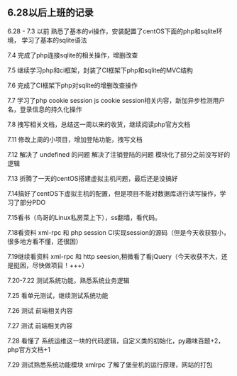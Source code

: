 ## 6.28以后上班的记录

6.28 - 7.3 以前 熟悉了基本的vi操作，安装配置了centOS下面的php和sqlite环境， 学习了基本的sqlite语法

7.4 完成了php连接sqlite的相关操作，增删改查

7.5 继续学习php和ci框架，封装了CI框架下php和sqlite的MVC结构

7.6 完成了CI框架下php对sqlite的增删改查操作

7.7 学习了php cookie session js cookie session相关内容，新加异步检测用户名，登录信息的持久化操作

7.8 拽写相关文档，总结这一周以来的收货，继续阅读php官方文档

7.11 修改上周的小项目，增加登陆功能，拽写文档

7.12 解决了 undefined 的问题  解决了注销登陆的问题 模块化了部分之前没写好的逻辑

7.13 折腾了一天的centOS搭建虚拟主机问题，最后还是没搞好

7.14搞好了centOS下虚拟主机的配置，但是项目不能对数据库进行读写操作，学习了部分PDO

7.15看书（鸟哥的Linux私房菜上下），ss翻墙，看代码。

7.18看资料 xml-rpc 和 php session  CI实现session的源码（但是今天收获狠小，很多地方看不懂，还很困）

7.19继续看资料 xml-rpc 和 http seesion,稍微看了看jQuery（今天收获不大，还是挺困，尽快做项目！+++）

7.20-7.22 测试系统功能，熟悉系统业务逻辑

7.25 看单元测试，继续测试系统功能

7.26 测试 前端相关内容

7.27 测试 前端相关内容

7.28 看懂了 系统运维这一块的代码逻辑，自定义类的初始化，py趣味百题+2，php官方文档+1

7.29 测试熟悉系统功能模块 xmlrpc 了解了堡垒机的运行原理，网站的打包
